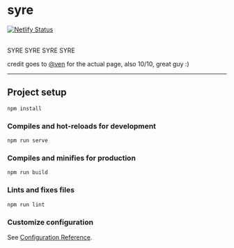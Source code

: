 # syre

[![Netlify Status](https://api.netlify.com/api/v1/badges/ce93f9c2-4fc0-4662-b549-41b42475b144/deploy-status)](https://app.netlify.com/sites/gracious-hamilton-d5f48a/deploys)

<br>
SYRE SYRE SYRE SYRE 
<br>

credit goes to [@ven](https://github.com/ven) for the actual page, also 10/10, great guy :)

<hr>

## Project setup

```
npm install
```

### Compiles and hot-reloads for development

```
npm run serve
```

### Compiles and minifies for production

```
npm run build
```

### Lints and fixes files

```
npm run lint
```

### Customize configuration

See [Configuration Reference](https://cli.vuejs.org/config/).
